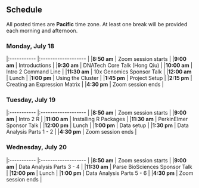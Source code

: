 ## Schedule

All posted times are **Pacific** time zone. At least one break will be provided each morning and afternoon.

### Monday, July 18

|:----------- |:------------------- |
|**8:50 am**  | Zoom session starts |
|**9:00 am**  | Introductions |
|**9:30 am**  | DNATech Core Talk (Hong Qiu) |
|**10:00 am**  | Intro 2 Command Line |
|**11:30 am**  | 10x Genomics Sponsor Talk |
|**12:00 am**  | Lunch |
|**1:00 pm**  | Using the Cluster |
|**1:45 pm**  | Project Setup |
|**2:15 pm**  | Creating an Expression Matrix |
|**4:30 pm** | Zoom session ends |

### Tuesday, July 19

|:----------- |:------------------- |
|**8:50 am**  | Zoom session starts |
|**9:00 am**  | Intro 2 R |
|**11:00 am**  | Installing R Packages |
|**11:30 am**  | PerkinElmer Sponsor Talk |
|**12:00 pm**  | Lunch |
|**1:00 pm**  | Data setup |
|**1:30 pm**   | Data Analysis Parts 1 - 2  |
|**4:30 pm** | Zoom session ends |

### Wednesday, July 20

|:----------- |:------------------- |
|**8:50 am**  | Zoom session starts |
|**9:00 am**   | Data Analysis Parts 3 - 4  |
|**11:30 am**  | Parse BioSciences Sponsor Talk |
|**12:00 pm**  | Lunch |
|**1:00 pm**   | Data Analysis Parts 5 - 6  |
|**4:30 pm** | Zoom session ends |
